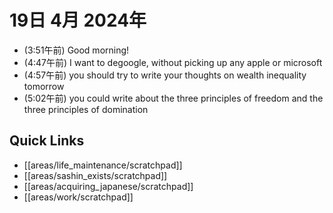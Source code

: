# 19日 4月 2024年
- (3:51午前) Good morning!
- (4:47午前) I want to degoogle, without picking up any apple or microsoft
- (4:57午前) you should try to write your thoughts on wealth inequality tomorrow
 - (5:02午前) you could write about the three principles of freedom and the three principles of domination



 



## Quick Links
- [[areas/life_maintenance/scratchpad]]
- [[areas/sashin_exists/scratchpad]]
- [[areas/acquiring_japanese/scratchpad]]
- [[areas/work/scratchpad]]
